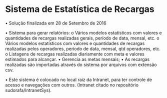 # Sistema de Estatística de Recargas

•	Solução finalizada em 28 de Setembro de 2016

•	Sistema para gerar relatórios:
  o	Vários modelos estatísticos com valores e quantidades de recargas realizadas gerais, período de data, mensal, etc.
  o	Vários modelos estatísticos com valores e quantidades de recargas realizadas pelos operadores, período de data, mensal, qtd operadores, etc.
  o	Listagens de recargas realizadas diariamente com meta e valores estimados para alcançar.
•	Gerencia as metas mensais;
•	As recargas realizadas são importadas através do sistema por arquivos com extensão csv.

•	Este sistema é colocado no local raiz da Intranet, para ter controle de acesso e navegações com outros. (Intranet citado no repositório sudorafa/IntranetSys).

